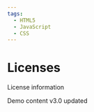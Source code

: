 ```yaml
---
tags:
  - HTML5
  - JavaScript
  - CSS
---
```


# Licenses

License information

Demo content v3.0
updated
